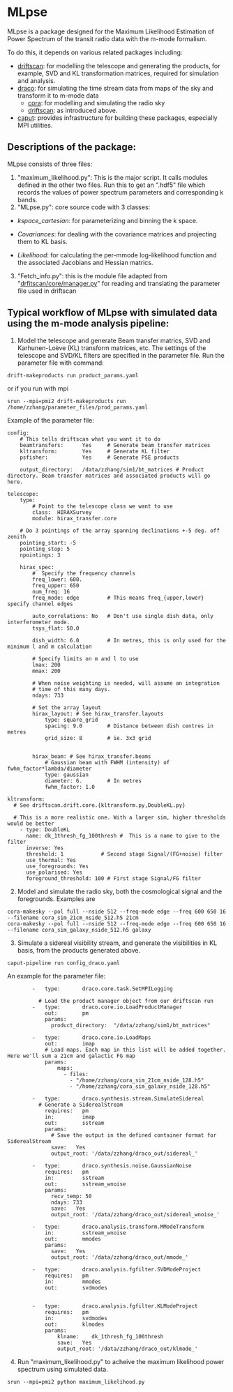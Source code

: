 # MLpse

MLpse is a package designed for the Maximum Likelihood Estimation of Power Spectrum of the transit radio data with the m-mode formalism.

To do this, it depends on various related packages including:
- [driftscan](https://github.com/hirax-array/driftscan): for modelling the telescope and generating the products, for example, SVD and KL 
transformation matrices, required for simulation and analysis.
- [draco](https://github.com/hirax-array/draco/tree/master/draco): for simulating the time stream data from maps of the sky and transform 
it to m-mode data
  - [cora](https://github.com/hirax-array/cora): for modelling and simulating the radio sky
  - [driftscan](https://github.com/hirax-array/driftscan): as introduced above.
- [caput](https://github.com/hirax-array/caput): provides infrastructure for building these packages, especially MPI utilities.

## Descriptions of the package:
MLpse consists of three files:
1. "maximum_likelihood.py": This is the major script. It calls modules defined in the other two files. Run this to get an ".hdf5" file which records 
the values of power spectrum parameters and corresponding k bands.
2. "MLpse.py": core source code with 3 classes:
  - *kspace_cartesian*: for parameterizing and binning the k space.
  
  - *Covariances*: for dealing with the covariance matrices and projecting them to KL basis.
  
  - *Likelihood*: for calculating the per-mmode log-likelihood function and the associated Jacobians and Hessian matrics.
  
3. "Fetch_info.py": this is the module file adapted from "[drfitscan/core/manager.py](https://github.com/hirax-array/driftscan/blob/master/drift/core/manager.py)" for reading and translating the parameter file used in driftscan

## Typical workflow of MLpse with simulated data using the m-mode analysis pipeline:
1. Model the telescope and generate Beam transfer matrics, SVD and Karhunen-Loève (KL) transform matrices, etc. The settings 
of the telescope and SVD/KL filters are specified in the parameter file. Run the parameter file with command:
```
drift-makeproducts run product_params.yaml
```
or if you run with mpi
``` 
srun --mpi=pmi2 drift-makeproducts run /home/zzhang/parameter_files/prod_params.yaml
```
Example of the parameter file:
```
config:
    # This tells driftscan what you want it to do
    beamtransfers:      Yes     # Generate beam transfer matrices
    kltransform:        Yes     # Generate KL filter
    psfisher:           Yes     # Generate PSE products

    output_directory:   /data/zzhang/sim1/bt_matrices # Product directory. Beam transfer matrices and associated products will go here.

telescope:
    type:
        # Point to the telescope class we want to use
        class:  HIRAXSurvey
        module: hirax_transfer.core

    # Do 3 pointings of the array spanning declinations +-5 deg. off zenith
    pointing_start: -5
    pointing_stop: 5
    npointings: 3

    hirax_spec:
        #  Specify the frequency channels
        freq_lower: 600.
        freq_upper: 650
        num_freq: 16
        freq_mode: edge         # This means freq_{upper,lower} specify channel edges

        auto_correlations: No   # Don't use single dish data, only interferometer mode.
        tsys_flat: 50.0

        dish_width: 6.0         # In metres, this is only used for the minimum l and m calculation

        # Specify limits on m and l to use
        lmax: 200
        mmax: 200

        # When noise weighting is needed, will assume an integration
        # time of this many days.
        ndays: 733

        # Set the array layout
        hirax_layout: # See hirax_transfer.layouts
            type: square_grid
            spacing: 9.0        # Distance between dish centres in metres
            grid_size: 8        # ie. 3x3 grid


        hirax_beam: # See hirax_transfer.beams
            # Gaussian beam with FWHM (intensity) of fwhm_factor*lambda/diameter
            type: gaussian
            diameter: 6.        # In metres
            fwhm_factor: 1.0

kltransform:
  # See driftscan.drift.core.{kltransform.py,DoubleKL.py}

  # This is a more realistic one. With a larger sim, higher thresholds would be better
    - type: DoubleKL
      name: dk_1thresh_fg_100thresh #  This is a name to give to the filter
      inverse: Yes
      threshold: 1            # Second stage Signal/(FG+noise) filter
      use_thermal: Yes
      use_foregrounds: Yes
      use_polarised: Yes
      foreground_threshold: 100 # First stage Signal/FG filter

```

2. Model and simulate the radio sky, both the cosmological signal and the foregrounds. Examples are
```
cora-makesky --pol full --nside 512 --freq-mode edge --freq 600 650 16 --filename cora_sim_21cm_nside_512.h5 21cm
cora-makesky --pol full --nside 512 --freq-mode edge --freq 600 650 16 --filename cora_sim_galaxy_nside_512.h5 galaxy
```

3. Simulate a sidereal visibility stream, and generate the visibilities in KL basis, from the products generated above. 
```
caput-pipeline run config_draco.yaml
```
An example for the parameter file:
```
        -   type:       draco.core.task.SetMPILogging
  
          # Load the product manager object from our driftscan run
        -   type:       draco.core.io.LoadProductManager
            out:        pm
            params:
              product_directory:  "/data/zzhang/sim1/bt_matrices"

        -   type:       draco.core.io.LoadMaps
            out:        imap
            # Load maps. Each map in this list will be added together. Here we'll sum a 21cm and galactic FG map
            params:
                maps:
                  - files:
                    - "/home/zzhang/cora_sim_21cm_nside_128.h5"
                    - "/home/zzhang/cora_sim_galaxy_nside_128.h5"

        -   type:       draco.synthesis.stream.SimulateSidereal
          # Generate a SiderealStream
            requires:   pm
            in:         imap
            out:        sstream
            params:
              # Save the output in the defined container format for SiderealStream
              save:   Yes
              output_root: '/data/zzhang/draco_out/sidereal_'

        -   type:       draco.synthesis.noise.GaussianNoise
            requires:   pm
            in:         sstream
            out:        sstream_wnoise
            params:
              recv_temp: 50
              ndays: 733
              save:   Yes
              output_root: '/data/zzhang/draco_out/sidereal_wnoise_'

        -   type:       draco.analysis.transform.MModeTransform
            in:         sstream_wnoise
            out:        mmodes
            params:
              save:   Yes
              output_root: '/data/zzhang/draco_out/mmode_'

        -   type:       draco.analysis.fgfilter.SVDModeProject
            requires:   pm
            in:         mmodes
            out:        svdmodes


        -   type:       draco.analysis.fgfilter.KLModeProject
            requires:   pm
            in:         svdmodes
            out:        klmodes
            params:
                klname:    dk_1thresh_fg_100thresh
                save:   Yes
                output_root: '/data/zzhang/draco_out/klmode_'
```

4. Run "maximum_likelihood.py" to acheive the maximum likelihood power spectrum using simulated data.
```
srun --mpi=pmi2 python maximum_likelihood.py
```





